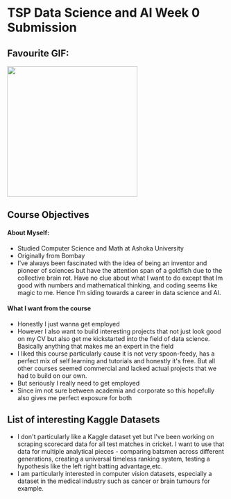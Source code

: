 # TSP Data Science and AI Week 0 Submission

## Favourite GIF:
<img src = "favourite.gif" width = "300" height = "300">

## Course Objectives
#### About Myself:
- Studied Computer Science and Math at Ashoka University
- Originally from Bombay
- I've always been fascinated with the idea of being an inventor and pioneer of sciences but have the attention span of a goldfish due to the collective brain rot. Have no clue about what I want to do except that Im good with numbers and mathematical thinking, and coding seems like magic to me. Hence I'm siding towards a career in data science and AI.
#### What I want from the course
- Honestly I just wanna get employed
- However I also want to build interesting projects that not just look good on my CV but also get me kickstarted into the field of data science. Basically anything that makes me an expert in the field
- I liked this course particularly cause it is not very spoon-feedy, has a perfect mix of self learning and tutorials and honestly it's free. But all other courses seemed commercial and lacked actual projects that we had to build on our own.
- But seriously I really need to get employed
- Since im not sure between academia and corporate so this hopefully also gives me perfect exposure for both

## List of interesting Kaggle Datasets
- I don't particularly like a Kaggle dataset yet but I've been working on scraping scorecard data for all test matches in cricket. I want to use that data for multiple analytical pieces - comparing batsmen across different generations, creating a universal timeless ranking system, testing a hypothesis like the left right batting advantage,etc.
- I am particularly interested in computer vision datasets, especially a dataset in the medical industry such as cancer or brain tumours for example.